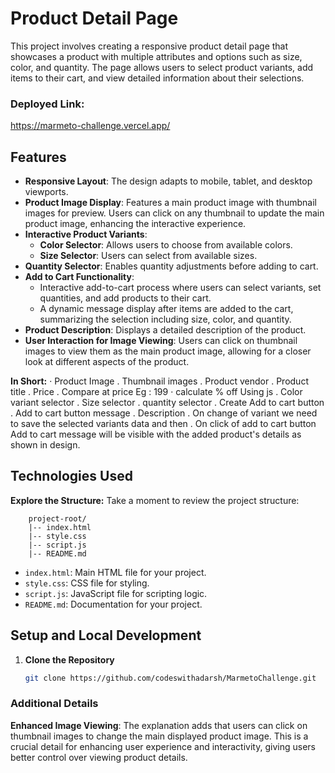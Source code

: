# Product Detail Page

This project involves creating a responsive product detail page that showcases a product with multiple attributes and options such as size, color, and quantity. The page allows users to select product variants, add items to their cart, and view detailed information about their selections.

### Deployed Link: 
https://marmeto-challenge.vercel.app/

## Features

- **Responsive Layout**: The design adapts to mobile, tablet, and desktop viewports.
- **Product Image Display**: Features a main product image with thumbnail images for preview. Users can click on any thumbnail to update the main product image, enhancing the interactive experience.
- **Interactive Product Variants**:
  - **Color Selector**: Allows users to choose from available colors.
  - **Size Selector**: Users can select from available sizes.
- **Quantity Selector**: Enables quantity adjustments before adding to cart.
- **Add to Cart Functionality**:
  - Interactive add-to-cart process where users can select variants, set quantities, and add products to their cart.
  - A dynamic message display after items are added to the cart, summarizing the selection including size, color, and quantity.
- **Product Description**: Displays a detailed description of the product.
- **User Interaction for Image Viewing**: Users can click on thumbnail images to view them as the main product image, allowing for a closer look at different aspects of the product.

**In Short:** 
· Product Image
. Thumbnail images
. Product vendor
. Product title
. Price
. Compare at price Eg : 199
· calculate % off Using js
. Color variant selector
. Size selector
. quantity selector
. Create Add to cart button
. Add to cart button message
. Description
. On change of variant we need to save the selected variants data and
then
. On click of add to cart button Add to cart message will be visible with
the added product's details as shown in design.

## Technologies Used

 **Explore the Structure:**
Take a moment to review the project structure:

        project-root/
        |-- index.html
        |-- style.css
        |-- script.js
        |-- README.md
- `index.html`: Main HTML file for your project.
- `style.css`: CSS file for styling.
- `script.js`: JavaScript file for scripting logic.
- `README.md`: Documentation for your project.

## Setup and Local Development

1. **Clone the Repository**
   ```bash
   git clone https://github.com/codeswithadarsh/MarmetoChallenge.git


### Additional Details

**Enhanced Image Viewing**: The explanation adds that users can click on thumbnail images to change the main displayed product image. This is a crucial detail for enhancing user experience and interactivity, giving users better control over viewing product details.
